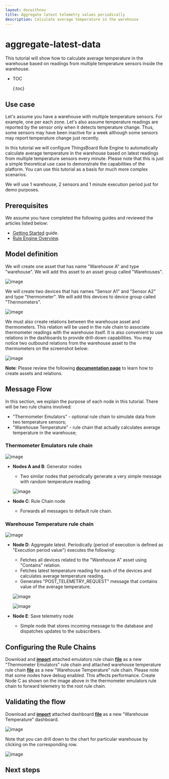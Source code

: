 ```yaml
---
layout: docwithnav
title: Aggregate latest telemetry values periodically
description: Calculate average temperature in the warehouse
---
```


# aggregate-latest-data

This tutorial will show how to calculate average temperature in the warehouse based on readings from multiple temperature sensors inside the warehouse.

* TOC

  {:toc}

## Use case

Let's assume you have a warehouse with multiple temperature sensors. For example, one per each zone. Let's also assume temperature readings are reported by the sensor only when it detects temperature change. Thus, some sensors may have been inactive for a week although some sensors may report temperature change just recently.

In this tutorial we will configure ThingsBoard Rule Engine to automatically calculate average temperature in the warehouse based on latest readings from multiple temperature sensors every minute. Please note that this is just a simple theoretical use case to demonstrate the capabilities of the platform. You can use this tutorial as a basis for much more complex scenarios.

We will use 1 warehouse, 2 sensors and 1 minute execution period just for demo purposes.

## Prerequisites

We assume you have completed the following guides and reviewed the articles listed below:

* [Getting Started](https://github.com/caoyingde/thingsboard.github.io/tree/9437083b88083a9b2563248432cbbe460867fbaf/docs/getting-started-guides/helloworld/README.md) guide.
* [Rule Engine Overview](https://github.com/caoyingde/thingsboard.github.io/tree/9437083b88083a9b2563248432cbbe460867fbaf/docs/user-guide/rule-engine-2-0/overview/README.md).

## Model definition

We will create one asset that has name "Warehouse A" and type "warehouse". We will add this asset to an asset group called "Warehouses".

![image](../../../../.gitbook/assets/add-asset.png)

We will create two devices that has names "Sensor A1" and "Sensor A2" and type "thermometer". We will add this devices to device group called "Thermometers".

![image](../../../../.gitbook/assets/add-meters%20%281%29.png)

We must also create relations between the warehouse asset and thermometers. This relation will be used in the rule chain to associate thermometer readings with the warehouse itself. It is also convenient to use relations in the dashboards to provide drill-down capabilities. You may notice two outbound relations from the warehouse asset to the thermometers on the screenshot below:

![image](../../../../.gitbook/assets/add-relations.png)

**Note**: Please review the following [**documentation page**](https://github.com/caoyingde/thingsboard.github.io/tree/9437083b88083a9b2563248432cbbe460867fbaf/docs/user-guide/entities-and-relations/README.md) to learn how to create assets and relations.

## Message Flow

In this section, we explain the purpose of each node in this tutorial. There will be two rule chains involved:

* "Thermometer Emulators" - optional rule chain to simulate data from two temperature sensors; 
* "Warehouse Temperature" - rule chain that actually calculates average temperature in the warehouse;

### Thermometer Emulators rule chain

![image](../../../../.gitbook/assets/emulator-rule-chain.png)

* **Nodes A and B**: Generator nodes

  * Two similar nodes that periodically generate a very simple message with random temperature reading.

  ![image](../../../../.gitbook/assets/nodes-a-and-b%20%281%29.png)

* **Node C**: Rule Chain node
  * Forwards all messages to default rule chain.

### Warehouse Temperature rule chain

![image](../../../../.gitbook/assets/aggregation-rule-chain%20%281%29.png)

* **Node D**: Aggregate latest. Periodically \(period of execution is defined as "Execution period value"\) executes the following:

  * Fetches all devices related to the "Warehouse A" asset using "Contains" relation.
  * Fetches latest temperature reading for each of the devices and calculates average temperature reading.
  * Generates "POST\_TELEMETRY\_REQUEST" message that contains value of the average temperature.

  ![image](../../../../.gitbook/assets/node-d-part1.png)

  ![image](../../../../.gitbook/assets/node-d-part2.png)

* **Node E**: Save telemetry node
  * Simple node that stores incoming message to the database and dispatches updates to the subscribers.

## Configuring the Rule Chains

Download and [**import**](https://github.com/caoyingde/thingsboard.github.io/tree/9437083b88083a9b2563248432cbbe460867fbaf/docs/user-guide/ui/rule-chains/README.md#rule-chains-importexport) attached emulators rule chain [**file**](https://github.com/caoyingde/thingsboard.github.io/tree/9437083b88083a9b2563248432cbbe460867fbaf/docs/user-guide/rule-engine-2-0/pe/tutorials/thermometer_emulators.json) as a new "Thermometer Emulators" rule chain and attached warehouse temperature rule chain [**file**](https://github.com/caoyingde/thingsboard.github.io/tree/9437083b88083a9b2563248432cbbe460867fbaf/docs/user-guide/rule-engine-2-0/pe/tutorials/warehouse_temperature.json) as a new "Warehouse Temperature" rule chain. Please note that some nodes have debug enabled. This affects performance. Create Node C as shown on the image above in the thermometer emulators rule chain to forward telemetry to the root rule chain.

## Validating the flow

Download and [**import**](https://github.com/caoyingde/thingsboard.github.io/tree/9437083b88083a9b2563248432cbbe460867fbaf/docs/user-guide/ui/dashboards/README.md#iot-dashboard-importexport) attached dashboard [**file**](https://github.com/caoyingde/thingsboard.github.io/tree/9437083b88083a9b2563248432cbbe460867fbaf/docs/user-guide/rule-engine-2-0/pe/tutorials/warehouse_thermometers.json) as a new "Warehouse Temperature" dashboard.

![image](../../../../.gitbook/assets/dashboard-part1%20%281%29.png)

Note that you can drill down to the chart for particular warehouse by clicking on the corresponding row.

![image](../../../../.gitbook/assets/dashboard-part2%20%281%29.png)

## Next steps

